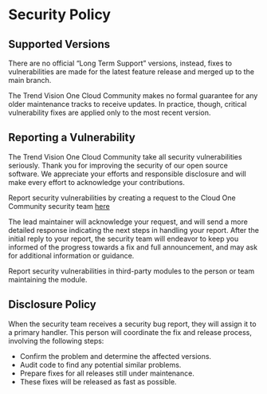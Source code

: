 # Security Policy

## Supported Versions

There are no official “Long Term Support” versions, instead, fixes to vulnerabilities are made
for the latest feature release and merged up to the main branch.

The Trend Vision One Cloud Community makes no formal guarantee for any older maintenance tracks to receive updates.
In practice, though, critical vulnerability fixes are applied only to the most recent version.

## Reporting a Vulnerability 

The Trend Vision One Cloud Community take all security vulnerabilities seriously.
Thank you for improving the security of our open source software.
We appreciate your efforts and responsible disclosure and will
make every effort to acknowledge your contributions.

Report security vulnerabilities by creating a request to the Cloud One Community security team [here](https://github.com/trendmicro/tm-v1/security/advisories/new)

The lead maintainer will acknowledge your request, and will
send a more detailed response indicating the next steps in 
handling your report. After the initial reply to your report, the security
team will endeavor to keep you informed of the progress towards a fix and
full announcement, and may ask for additional information or guidance.

Report security vulnerabilities in third-party modules to the person or 
team maintaining the module.

## Disclosure Policy

When the security team receives a security bug report, they will assign it
to a primary handler. This person will coordinate the fix and release
process, involving the following steps:

  * Confirm the problem and determine the affected versions.
  * Audit code to find any potential similar problems.
  * Prepare fixes for all releases still under maintenance.
  * These fixes will be released as fast as possible.
